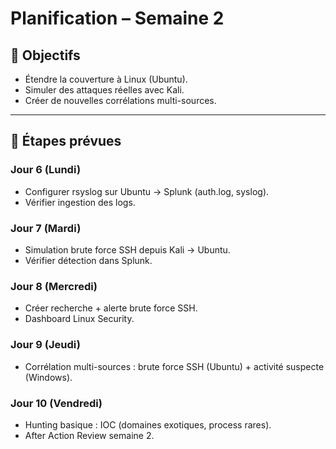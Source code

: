 # Planification – Semaine 2

## 🎯 Objectifs
- Étendre la couverture à Linux (Ubuntu).
- Simuler des attaques réelles avec Kali.
- Créer de nouvelles corrélations multi-sources.

---

## 📌 Étapes prévues

### Jour 6 (Lundi)
- Configurer rsyslog sur Ubuntu → Splunk (auth.log, syslog).
- Vérifier ingestion des logs.

### Jour 7 (Mardi)
- Simulation brute force SSH depuis Kali → Ubuntu.
- Vérifier détection dans Splunk.

### Jour 8 (Mercredi)
- Créer recherche + alerte brute force SSH.
- Dashboard Linux Security.

### Jour 9 (Jeudi)
- Corrélation multi-sources : brute force SSH (Ubuntu) + activité suspecte (Windows).

### Jour 10 (Vendredi)
- Hunting basique : IOC (domaines exotiques, process rares).
- After Action Review semaine 2.
